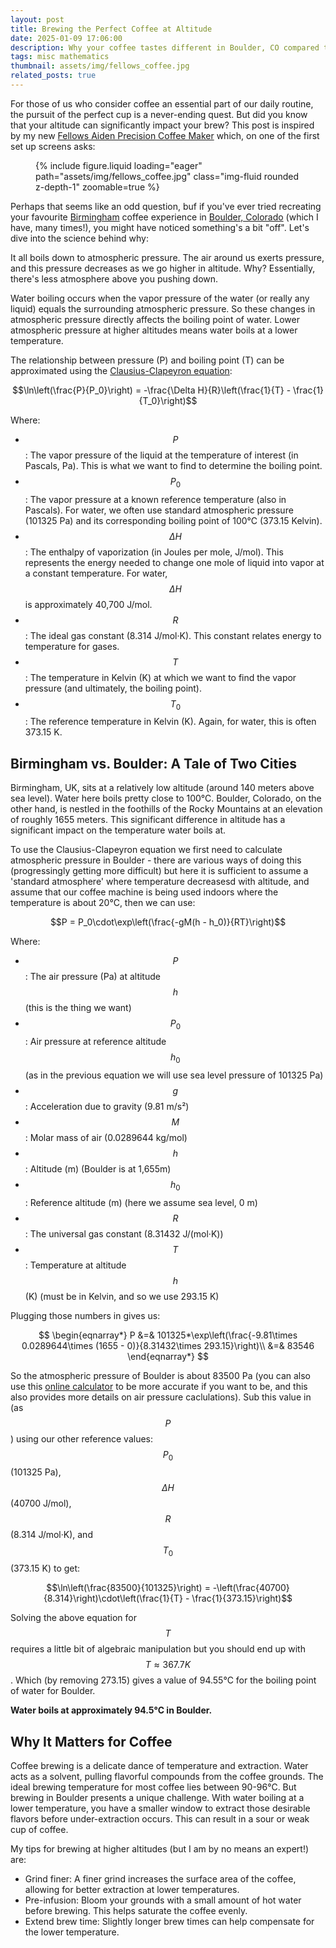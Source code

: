 ```yaml
---
layout: post
title: Brewing the Perfect Coffee at Altitude
date: 2025-01-09 17:06:00
description: Why your coffee tastes different in Boulder, CO compared to Birmingham, UK.
tags: misc mathematics
thumbnail: assets/img/fellows_coffee.jpg
related_posts: true
---
```


For those of us who consider coffee an essential part of our daily routine, the pursuit of the perfect cup is a never-ending quest. But did you know that your altitude can significantly impact your brew? This post is inspired by my new [Fellows Aiden Precision Coffee Maker](https://fellowproducts.com/products/aiden-precision-coffee-maker) which, on one of the first set up screens asks:

<div class="row mt-3">
    <div class="col-sm mt-3 mt-md-0">
        <figure>
            {% include figure.liquid loading="eager" path="assets/img/fellows_coffee.jpg" class="img-fluid rounded z-depth-1" zoomable=true %}
        </figure>
    </div>
</div>

Perhaps that seems like an odd question, buf if you've ever tried recreating your favourite [Birmingham](https://maps.app.goo.gl/8kBMHJEUhXWF1KvL9) coffee experience in [Boulder, Colorado](https://maps.app.goo.gl/rfqUP96D2L4juCtT9) (which I have, many times!), you might have noticed something's a bit "off". Let's dive into the science behind why:

It all boils down to atmospheric pressure. The air around us exerts pressure, and this pressure decreases as we go higher in altitude. Why? Essentially, there's less atmosphere above you pushing down.

Water boiling occurs when the vapor pressure of the water (or really any liquid) equals the surrounding atmospheric pressure. So these changes in atmospheric pressure directly affects the boiling point of water. Lower atmospheric pressure at higher altitudes means water boils at a lower temperature.

The relationship between pressure (P) and boiling point (T) can be approximated using the [Clausius-Clapeyron equation](https://en.wikipedia.org/wiki/Clausius%E2%80%93Clapeyron_relation):

$$\ln\left(\frac{P}{P_0}\right) = -\frac{\Delta H}{R}\left(\frac{1}{T} - \frac{1}{T_0}\right)$$

Where:

- $$P$$: The vapor pressure of the liquid at the temperature of interest (in Pascals, Pa). This is what we want to find to determine the boiling point.
- $$P_0$$: The vapor pressure at a known reference temperature (also in Pascals). For water, we often use standard atmospheric pressure (101325 Pa) and its corresponding boiling point of 100°C (373.15 Kelvin).
- $$\Delta H$$: The enthalpy of vaporization (in Joules per mole, J/mol). This represents the energy needed to change one mole of liquid into vapor at a constant temperature. For water, $$\Delta H$$ is approximately 40,700 J/mol.
- $$R$$: The ideal gas constant (8.314 J/mol·K). This constant relates energy to temperature for gases.
- $$T$$: The temperature in Kelvin (K) at which we want to find the vapor pressure (and ultimately, the boiling point).
- $$T_0$$: The reference temperature in Kelvin (K). Again, for water, this is often 373.15 K.

## Birmingham vs. Boulder: A Tale of Two Cities

Birmingham, UK, sits at a relatively low altitude (around 140 meters above sea level). Water here boils pretty close to 100°C. Boulder, Colorado, on the other hand, is nestled in the foothills of the Rocky Mountains at an elevation of roughly 1655 meters. This significant difference in altitude has a significant impact on the temperature water boils at.

To use the Clausius-Clapeyron equation we first need to calculate atmospheric pressure in Boulder - there are various ways of doing this (progressingly getting more difficult) but here it is sufficient to assume a 'standard atmosphere' where temperature decreasesd with altitude, and assume that our coffee machine is being used indoors where the temperature is about 20°C, then we can use:

$$P = P_0\cdot\exp\left(\frac{-gM(h - h_0)}{RT}\right)$$

Where:

- $$P$$: The air pressure (Pa) at altitude $$h$$ (this is the thing we want)
- $$P_0$$: Air pressure at reference altitude $$h_0$$ (as in the previous equation we will use sea level pressure of 101325 Pa)
- $$g$$: Acceleration due to gravity (9.81 m/s²)
- $$M$$: Molar mass of air (0.0289644 kg/mol)
- $$h$$: Altitude (m) (Boulder is at 1,655m)
- $$h_0$$: Reference altitude (m) (here we assume sea level, 0 m)
- $$R$$: The universal gas constant (8.31432 J/(mol·K))
- $$T$$: Temperature at altitude $$h$$ (K) (must be in Kelvin, and so we use 293.15 K)

Plugging those numbers in gives us:

$$
\begin{eqnarray*}
P &=& 101325*\exp\left(\frac{-9.81\times 0.0289644\times (1655 - 0)}{8.31432\times 293.15}\right)\\
&=& 83546
\end{eqnarray*}
$$

So the atmospheric pressure of Boulder is about 83500 Pa (you can also use this [online calculator](https://www.mide.com/air-pressure-at-altitude-calculator) to be more accurate if you want to be, and this also provides more details on air pressure caclulations). Sub this value in (as $$P$$) using our other reference values: $$P_0$$ (101325 Pa), $$\Delta H$$ (40700 J/mol), $$R$$ (8.314 J/mol·K), and $$T_0$$ (373.15 K) to get:

$$\ln\left(\frac{83500}{101325}\right) = -\left(\frac{40700}{8.314}\right)\cdot\left(\frac{1}{T} - \frac{1}{373.15}\right)$$

Solving the above equation for $$T$$ requires a little bit of algebraic manipulation but you should end up with $$T \approx 367.7 K$$. Which (by removing 273.15) gives a value of 94.55°C for the boiling point of water for Boulder.

**Water boils at approximately 94.5°C in Boulder.**

## Why It Matters for Coffee

Coffee brewing is a delicate dance of temperature and extraction. Water acts as a solvent, pulling flavorful compounds from the coffee grounds. The ideal brewing temperature for most coffee lies between 90-96°C. But brewing in Boulder presents a unique challenge. With water boiling at a lower temperature, you have a smaller window to extract those desirable flavors before under-extraction occurs. This can result in a sour or weak cup of coffee.

My tips for brewing at higher altitudes (but I am by no means an expert!) are:

- Grind finer: A finer grind increases the surface area of the coffee, allowing for better extraction at lower temperatures.
- Pre-infusion: Bloom your grounds with a small amount of hot water before brewing. This helps saturate the coffee evenly.
- Extend brew time: Slightly longer brew times can help compensate for the lower temperature.
